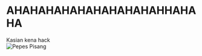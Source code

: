 # AHAHAHAHAHAHAHAHAHAHHAHAHA
Kasian kena hack  
![Pepes Pisang](https://encrypted-tbn0.gstatic.com/images?q=tbn:ANd9GcQyDrA_Tpt8JGDfRuTNQuEIhmjYzHDEpMUnYA&usqp=CAU)

